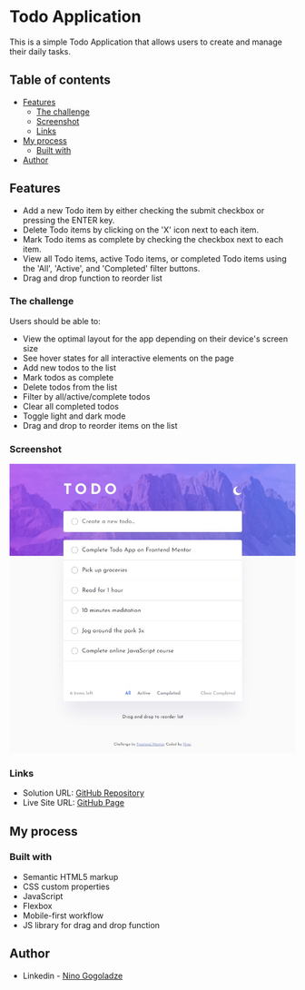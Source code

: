 # Todo Application

This is a simple Todo Application that allows users to create and manage their daily tasks. 

## Table of contents

- [Features](#features)
  - [The challenge](#the-challenge)
  - [Screenshot](#screenshot)
  - [Links](#links)
- [My process](#my-process)
  - [Built with](#built-with)
- [Author](#author)


## Features

- Add a new Todo item by either checking the submit checkbox or pressing the ENTER key.
- Delete Todo items by clicking on the 'X' icon next to each item.
- Mark Todo items as complete by checking the checkbox next to each item.
- View all Todo items, active Todo items, or completed Todo items using the 'All', 'Active', and 'Completed' filter buttons.
- Drag and drop function to reorder list

### The challenge

Users should be able to:

- View the optimal layout for the app depending on their device's screen size
- See hover states for all interactive elements on the page
- Add new todos to the list
- Mark todos as complete
- Delete todos from the list
- Filter by all/active/complete todos
- Clear all completed todos
- Toggle light and dark mode
- Drag and drop to reorder items on the list

### Screenshot

![](./screenshot.jpg)


### Links

- Solution URL: [GitHub Repository](https://github.com/ninogogol/todo-app-main)
- Live Site URL: [GitHub Page](https://ninogogol.github.io/todo-app-main/)

## My process

### Built with

- Semantic HTML5 markup
- CSS custom properties
- JavaScript
- Flexbox
- Mobile-first workflow
- JS library for drag and drop function


## Author

- Linkedin - [Nino Gogoladze](https://www.linkedin.com/in/nino-gogoladze-80a075227/)
